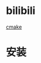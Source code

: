 # bilibili

[cmake](https://www.bilibili.com/video/BV1Mw411M761?spm_id_from=333.788.player.switch&vd_source=203534b7259945a96bc1f33765a593f4)

# 安装